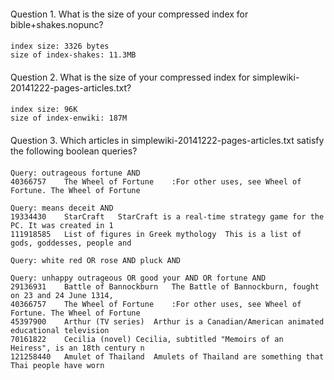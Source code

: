 ####
Question 1. What is the size of your compressed index for bible+shakes.nopunc?
####
```
index size: 3326 bytes
size of index-shakes: 11.3MB
```
####
Question 2. What is the size of your compressed index for simplewiki-20141222-pages-articles.txt?
####
```
index size: 96K
size of index-enwiki: 187M
```
####
Question 3. Which articles in simplewiki-20141222-pages-articles.txt satisfy the following boolean queries?
####
```
Query: outrageous fortune AND
40366757	The Wheel of Fortune	:For other uses, see Wheel of Fortune. The Wheel of Fortune

Query: means deceit AND
19334430	StarCraft	StarCraft is a real-time strategy game for the PC. It was created in 1
111918585	List of figures in Greek mythology	This is a list of gods, goddesses, people and

Query: white red OR rose AND pluck AND

Query: unhappy outrageous OR good your AND OR fortune AND
29136931	Battle of Bannockburn	The Battle of Bannockburn, fought on 23 and 24 June 1314,
40366757	The Wheel of Fortune	:For other uses, see Wheel of Fortune. The Wheel of Fortune
45397900	Arthur (TV series)	Arthur is a Canadian/American animated educational television
70161822	Cecilia (novel)	Cecilia, subtitled "Memoirs of an Heiress", is an 18th century n
121258440	Amulet of Thailand	Amulets of Thailand are something that Thai people have worn
```
